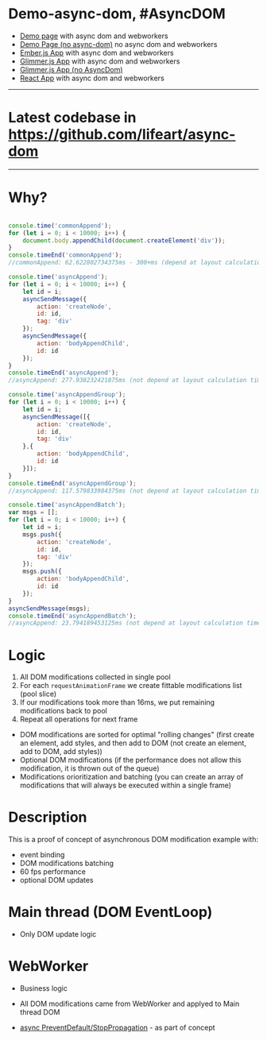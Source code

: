# Demo-async-dom, #AsyncDOM
* [Demo page](https://lifeart.github.io/demo-async-dom/) with async dom and webworkers
* [Demo Page (no async-dom)](https://lifeart.github.io/demo-async-dom/index2.html) no async dom and webworkers
* [Ember.js App](https://lifeart.github.io/demo-async-dom/ember/index.html) with async dom and webworkers
* [Glimmer.js App](https://lifeart.github.io/demo-async-dom/glimmer-port/index.html) with async dom and webworkers
* [Glimmer.js App (no AsyncDom)](https://lifeart.github.io/sierpinski-glimmer/)
* [React App](https://lifeart.github.io/demo-async-dom/react-port/index.html) with async dom and webworkers
------------------------------------------
# Latest codebase in https://github.com/lifeart/async-dom
------------------------------------------

# Why?

```javascript

console.time('commonAppend');
for (let i = 0; i < 10000; i++) {
	document.body.appendChild(document.createElement('div'));
}
console.timeEnd('commonAppend');
//commonAppend: 62.622802734375ms - 300+ms (depend at layout calculation time, t != const)

console.time('asyncAppend');
for (let i = 0; i < 10000; i++) {
	let id = i;
	asyncSendMessage({
		action: 'createNode',
		id: id,
		tag: 'div'
	});
	asyncSendMessage({
		action: 'bodyAppendChild',
		id: id
	});
}
console.timeEnd('asyncAppend');
//asyncAppend: 277.938232421875ms (not depend at layout calculation time, t = const)

console.time('asyncAppendGroup');
for (let i = 0; i < 10000; i++) {
	let id = i;
	asyncSendMessage([{
		action: 'createNode',
		id: id,
		tag: 'div'
	},{
		action: 'bodyAppendChild',
		id: id
	}]);
}
console.timeEnd('asyncAppendGroup');
//asyncAppend: 117.579833984375ms (not depend at layout calculation time, t = const)

console.time('asyncAppendBatch');
var msgs = [];
for (let i = 0; i < 10000; i++) {
	let id = i;
	msgs.push({
		action: 'createNode',
		id: id,
		tag: 'div'
	});
	msgs.push({
		action: 'bodyAppendChild',
		id: id
	});
}
asyncSendMessage(msgs);
console.timeEnd('asyncAppendBatch');
//asyncAppend: 23.794189453125ms (not depend at layout calculation time, t = const)

```
# Logic

1. All DOM modifications collected in single pool
2. For each `requestAnimationFrame` we create fittable modifications list (pool slice)
3. If our modifications took more than 16ms, we put remaining modifications back to pool
4. Repeat all operations for next frame

* DOM modifications are sorted for optimal "rolling changes" (first create an element, add styles, and then add to DOM (not create an element, add to DOM, add styles))
* Optional DOM modifications (if the performance does not allow this modification, it is thrown out of the queue)
* Modifications orioritization and batching (you can create an array of modifications that will always be executed within a single frame)

# Description
This is a proof of concept of asynchronous DOM modification example with:
* event binding
* DOM modifications batching
* 60 fps performance
* optional DOM updates

# Main thread (DOM EventLoop)
* Only DOM update logic

# WebWorker 
* Business logic
* All DOM modifications came from WebWorker and applyed to Main thread DOM


* [async PreventDefault/StopPropagation](https://github.com/lifeart/async-event) - as part of concept
